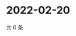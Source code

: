 # 2022-02-20

共 0 条

<!-- BEGIN WEIBO -->
<!-- 最后更新时间 Sun Feb 20 2022 16:13:35 GMT+0800 (China Standard Time) -->

<!-- END WEIBO -->
